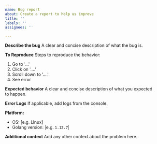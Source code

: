 ```yaml
---
name: Bug report
about: Create a report to help us improve
title: ''
labels: ''
assignees: ''

---
```


**Describe the bug**
A clear and concise description of what the bug is.

**To Reproduce**
Steps to reproduce the behavior:
1. Go to '...'
2. Click on '....'
3. Scroll down to '....'
4. See error

**Expected behavior**
A clear and concise description of what you expected to happen.

**Error Logs**
If applicable, add logs from the console.

**Platform:**
 - OS: [e.g. Linux]
 - Golang version: [e.g. `1.12.7`]

**Additional context**
Add any other context about the problem here.
